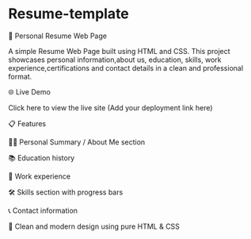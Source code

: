 # Resume-template
💼 Personal Resume Web Page

A simple Resume Web Page built using HTML and CSS. This project showcases personal information,about us, education, skills, work experience,certifications and contact details in a clean and professional format.

🌐 Live Demo

Click here to view the live site
 (Add your deployment link here)

📋 Features

🧑‍💼 Personal Summary / About Me section

📚 Education history

💼 Work experience

🛠️ Skills section with progress bars 

📞 Contact information

🎨 Clean and modern design using pure HTML & CSS
